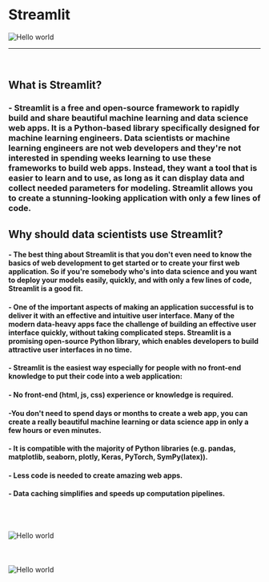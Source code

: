 # Streamlit

<img src="https://res.cloudinary.com/dyd911kmh/image/upload/v1640050215/image27_frqkzv.png" alt="Hello world">
<hr><br>

## What is Streamlit?

### - Streamlit is a free and open-source framework to rapidly build and share beautiful machine learning and data science web apps. It is a Python-based library specifically designed for machine learning engineers. Data scientists or machine learning engineers are not web developers and they're not interested in spending weeks learning to use these frameworks to build web apps. Instead, they want a tool that is easier to learn and to use, as long as it can display data and collect needed parameters for modeling. Streamlit allows you to create a stunning-looking application with only a few lines of code.


## Why should data scientists use Streamlit?
#### - The best thing about Streamlit is that you don't even need to know the basics of web development to get started or to create your first web application. So if you're somebody who's into data science and you want to deploy your models easily, quickly, and with only a few lines of code, Streamlit is a good fit.

#### - One of the important aspects of making an application successful is to deliver it with an effective and intuitive user interface. Many of the modern data-heavy apps face the challenge of building an effective user interface quickly, without taking complicated steps. Streamlit is a promising open-source Python library, which enables developers to build attractive user interfaces in no time.

#### - Streamlit is the easiest way especially for people with no front-end knowledge to put their code into a web application:

#### - No front-end (html, js, css) experience or knowledge is required.
#### -You don't need to spend days or months to create a web app, you can create a really beautiful machine learning or data science app in only a few hours or even minutes.
#### - It is compatible with the majority of Python libraries (e.g. pandas, matplotlib, seaborn, plotly, Keras, PyTorch, SymPy(latex)).
#### - Less code is needed to create amazing web apps.
#### - Data caching simplifies and speeds up computation pipelines.

<br><br>

<img src="https://blog.streamlit.io/content/images/2022/01/model-building.jpeg" alt="Hello world">
<br><br><br><br>
<img src="https://external-preview.redd.it/GfkMnT8czHf5IxEegCQKJZlkuxmLyxWt2OaHSJLcuaM.jpg?auto=webp&s=6d7be980ec0a6782fa071b516ea2cd7fffaca344" alt="Hello world">

